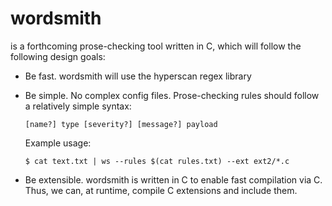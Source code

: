 # wordsmith

is a forthcoming prose-checking tool written in C, which will follow
the following design goals:

  - Be fast. wordsmith will use the hyperscan regex library

  - Be simple. No complex config files. Prose-checking rules should
    follow a relatively simple syntax:

    ```
    [name?] type [severity?] [message?] payload
    ```

    Example usage:

    ```
    $ cat text.txt | ws --rules $(cat rules.txt) --ext ext2/*.c
    ```

  - Be extensible. wordsmith is written in C to enable fast compilation
    via C. Thus, we can, at runtime, compile C extensions and include
    them.
